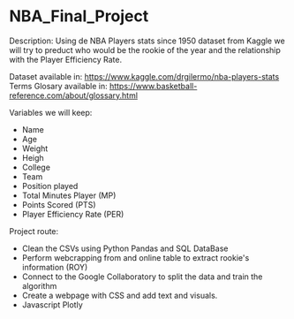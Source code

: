 # NBA_Final_Project

Description:
Using de NBA Players stats since 1950 dataset from Kaggle we will try to preduct who would be the rookie of the year and the relationship with the Player Efficiency Rate.

Dataset available in: https://www.kaggle.com/drgilermo/nba-players-stats
Terms Glosary available in: https://www.basketball-reference.com/about/glossary.html

Variables we will keep:
- Name
- Age
- Weight
- Heigh
- College
- Team
- Position played
- Total Minutes Player (MP)
- Points Scored (PTS)
- Player Efficiency Rate (PER)

Project route:
- Clean the CSVs using Python Pandas and SQL DataBase
- Perform webcrapping from and online table to extract rookie's information (ROY)
- Connect to the Google Collaboratory to split the data and train the algorithm
- Create a webpage with CSS and add text and visuals.
- Javascript Plotly




